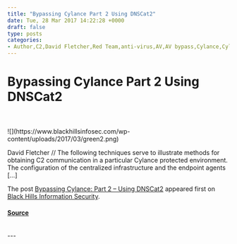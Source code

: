 ```yaml
---
title: "Bypassing Cylance Part 2 Using DNSCat2"
date: Tue, 28 Mar 2017 14:22:28 +0000
draft: false
type: posts
categories: 
- Author,C2,David Fletcher,Red Team,anti-virus,AV,AV bypass,Cylance,Cylance Bypass,dnscat2,Pentesting
---
```

# Bypassing Cylance Part 2 Using DNSCat2

<br/>

<br/>
![](https://www.blackhillsinfosec.com/wp-content/uploads/2017/03/green2.png)

David Fletcher // The following techniques serve to illustrate methods for obtaining C2 communication in a particular Cylance protected environment.  The configuration of the centralized infrastructure and the endpoint agents \[…\]

The post [Bypassing Cylance: Part 2 – Using DNSCat2](https://www.blackhillsinfosec.com/bypassing-cylance-part-2-using-dnscat2/) appeared first on [Black Hills Information Security](https://www.blackhillsinfosec.com).

#### [Source](https://www.blackhillsinfosec.com/bypassing-cylance-part-2-using-dnscat2/)

<br/>
---

